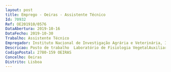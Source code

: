 ```yaml
--- 
layout: post
title: Emprego - Oeiras - Assistente Técnico
Id: 70932
Ref: OE201910/0576
DataAbertura: 2019-10-16
DataFecho: 2019-10-30
Trabalho: Assistente Técnico
Empregador: Instituto Nacional de Investigação Agrária e Veterinária, I.P.
Descricao: Posto de trabalho  Laboratório de Fisiologia VegetalAuxiliar na planificação, instalação e execução de ensaios Colaborar em todas as tarefas inerentes (ex  preparar sementeiras, assegurar o desenvolvimento das plantas, fazer medições, recolher e processar amostras) Colaborar na organização dos laboratórios, lavar e preparar material necessário Contribuir para a boa manutenção e funcionamento dos equipamentos Colaborar em ensaios noutros espaços de investigação (câmaras de crescimento e estufas).
CodigoPostal: 2780-159 OEIRAS
Concelho: Oeiras
Distrito: Lisboa
--- 
```

